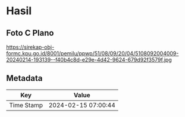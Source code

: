 # Hasil

## Foto C Plano

https://sirekap-obj-formc.kpu.go.id/8001/pemilu/ppwp/51/08/09/20/04/5108092004009-20240214-193139--f40b4c8d-e29e-4d42-9624-679d92f3579f.jpg


## Metadata

| Key        | Value               |
| ---------- | ------------------- |
| Time Stamp | 2024-02-15 07:00:44 |



